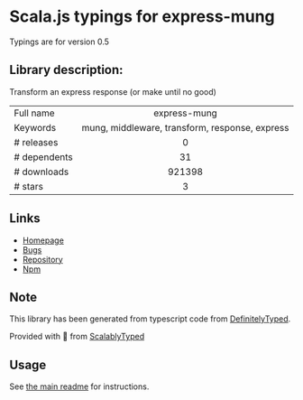 
# Scala.js typings for express-mung

Typings are for version 0.5

## Library description:
Transform an express response (or make until no good)

|                    |                 |
| ------------------ | :-------------: |
| Full name          | express-mung |
| Keywords           | mung, middleware, transform, response, express |
| # releases         | 0 |
| # dependents       | 31 |
| # downloads        | 921398 |
| # stars            | 3 |

## Links
- [Homepage](https://github.com/richardschneider/express-mung#readme)
- [Bugs](https://github.com/richardschneider/express-mung/issues)
- [Repository](https://github.com/richardschneider/express-mung)
- [Npm](https://www.npmjs.com/package/express-mung)
    


## Note
This library has been generated from typescript code from [DefinitelyTyped](https://definitelytyped.org).

Provided with :purple_heart: from [ScalablyTyped](https://github.com/oyvindberg/ScalablyTyped)

## Usage
See [the main readme](../../readme.md) for instructions.


